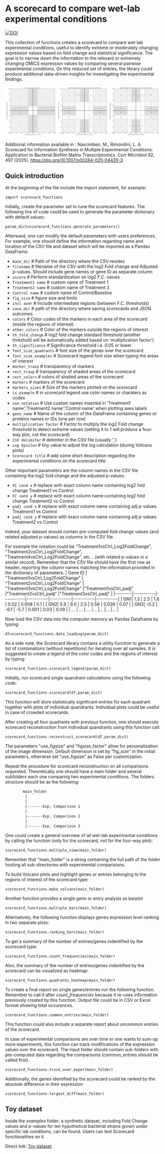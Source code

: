 # A scorecard to compare wet-lab experimental conditions 
[![DOI](https://zenodo.org/badge/DOI/10.5281/zenodo.13808354.svg)](https://doi.org/10.5281/zenodo.13808354)

This collection of functions creates a scorecard to compare wet-lab experimental conditions, useful to identify extreme or moderately changing expression values based on fold change and statistical significance. The goal is to narrow down the information to the relevant or extremely changing OMICS expression values by comparing several pairwise experimental conditions. On this reduced set of entries, the library could produce additional data-driven insights for investigating the experimental findings.

![Scorecard example](examples/Scorecard_examples.png?raw=True)

Additional information available in : Nascimben, M., Rimondini, L. A Scorecard for Information Synthesis in Multiple Experimental Conditions: Application to Bacterial Biofilm Matrix Transcriptomics. Curr Microbiol 82, 497 (2025). https://doi.org/10.1007/s00284-025-04435-3

## Quick introduction
At the beginning of the file include the import statement, for example:
```
import scorecard_functions
```
Initially, create the parameter set to tune the scorecard features. 
The following line of code could be used to generate the parameter dictionary with default values: 
```
param_dict=scorecard_functions.generate_parameters()
```
Afterward, one can modify the default parameters with users preferences. For example, one should define the information regarding name and location of the CSV file and dataset which will be imported as a Pandas DataFrame:
*    `base_dir` # Path of the directory where the CSV resides
*    `filename` # filename of the CSV with the log2 Fold change and Adjusted p-values. Should include gene names or gene ID as separate column
*    `zscore` # Perform standardization on log2 F.C. values
*    `Treatment1 name` # custom name of Treatment 1
*    `Treatment2 name` # custom name of Treatment 2
*    `Control name` # custom name of Control/Baseline
*    `fig_size` # figure size and limits
*    `incl aver` # Include intermediate regions (between F.C. thresholds)  
*    `save_dir` # path of the directory where saving scorecards and JSON outcomes
*    `colors` # Color codes of the markers in each area of the scorecard (inside the regions of interest)
*    `other_colors` # Color of the markers outside the regions of interest
*    `th_fold_change` # log2 fold change standard threshold (another threshold will be automatically added based on 'multiplication factor')
*    `th_significance`  # Significance threshold i.e. 0.05 or lower
*    `font_size_quadrants`  # font size of the genes over the scorecard
*    `font_size_examples`  # Scorecard legend font size when typing the areas of interest
*    `marker_trasp`  # transparency of markers
*    `rect_trasp`  # transparency of shaded areas of the scorecard
*    `rect_colors`  # colors of shaded areas of the scorecard
*    `markers`  #  markers of the scorecard
*    `markers_sizes`  # Size of the markers plotted on the scorecard
*    `is_example`  # in scorecard legend use color names or charaters as codes
*    `use_notation`  # Use custom names inserted in 'Treatment1 name','Treatment2 name','Control name' when plotting axes labels
*    `gene_name`  # Name of the column of the DataFrame containing genes or proteins names or IDs (one per row)
*    `multiplication factor` # Factor to multiply the log2 Fold change threshold to detect extreme values (setting it to 1 will produce a four-way plot, not the scorecard)
*    `CSV delimiter`  # delimiter in the CSV file (usually ',')
*    `Log Epsilon` # tiny value to adjust the log calculation (during Volcano plots)
*    `Scorecard title` # add some short description regarding the experimental conditions on the scorecard title

Other important parameters are the column names in the CSV file containing the log2 fold change and the adjusted p-values:
*    `FC cond x` # replace with exact column name containing log2 fold change Treatment1 vs Control
*    `FC cond y` # replace with exact column name containing log2 fold change Treatment2 vs Control
*    `padj cond x` # replace with exact column name containing adj p-values Treatment1 vs Control
*    `padj cond y` # replace with exact column name containing adj p-values Treatment2 vs Control

Indeed, your dataset should contain pre-computed fold change values (and related adjusted p-values) as columns in the CSV file.

For example the notation could be "Treatment1vsCtrl_Log2FoldChange", "Treatment2vsCtrl_Log2FoldChange", "Treatment4vsCtrl_Log2FoldChange", etc... (with related p-values in a similar record). 
Remember that the CSV file should have the first row as header, reporting the column names matching the information provided in the dictionary of parameters.
| Gene ID | "Treatment1vsCtrl_Log2FoldChange" | "Treatment2vsCtrl_Log2FoldChange" | "Treatment3vsCtrl_Log2FoldChange" |"Treatment1vsCtrl_padj" |"Treatment2vsCtrl_padj" |"Treatment3vsCtrl_padj" |
|--------:|-----------|-----------|-----------|-----------|-----------|-----------|
|     GN1| 1.3 | 2.5 | 1.6 | 0.02 | 0.008 | 0.1 |
|     GN2| 5.9    | 9.0 | 2.5 | 0.56 | 0.036 | 0.07 |
|     GN3| -0.2       | -6.1 | -5.7 | 0.001 | 0.03 | 0.09 |
| ... | ... | ... |... |... |... |... |

Now load the CSV data into the computer memory as Pandas Dataframe by typing:
```
df=scorecard_functions.data_loading(param_dict)
```

As a side note, the Scorecard library contains a utility function to generate a list of combinations (without repetitions) for iterating over all samples.
It is suggested to create a legend of the color codes and the regions of interest by typing:
```
scorecard_functions.scorecard_legend(param_dict)
```

Initially, run scorecard single quandrant calculations using the following code:
```
scorecard_functions.scorecard(df,param_dict)
```
This function will store statistically significant entries for each quadrant together with plots of individual quandrants.
Individual plots could be useful in case of crowded scorecards.

After creating all four quadrants with previous function, one should execute scorecard reconstruction from individual quandrants using this function call:
```
scorecard_functions.reconstruct_scorecard(df,param_dict)
```
The parameters "use_figsize" and "figsize_factor" allow for personalization of the image dimension.
Default dimension is set by "fig_size" in the initial parameters, otherwise set "use_figsize" as False per customization.

Repeat the procedure for scorecard reconstruction on all comparisons requested. Theoretically one should have a main folder and several subfolders each one comparing two experimental conditions.
The folders structure should be as the following:

            main_folder
             |
             |
             |-------Exp. Comparison 1
             |
             |-------Exp. Comparison 2
             |
             |-------Exp. Comparison 3

One could create a general overview of all wet-lab experimental conditions by calling the function (only for the scorecard, not for the four-way plot):
```
scorecard_functions.multiple_view(main_folder)
```
Remember that "main_folder" is a string containing the full path of the folder hosting all sub-directories with experimental comparisions.

To build Volcano plots and highlight genes or entries belonging to the regions of interest of the scorecard type:
```
scorecard_functions.make_volcano(main_folder)
```

Another function provides a single gene or entry analysis as barplot
```
scorecard_functions.multiple_bars(main_folder)
```
Alternatively, the following function displays genes expression level ranking in two separate plots:
```
scorecard_functions.ranking_bars(main_folder)
```
To get a summary of the number of entries/genes indentified by the scorecard type:
```
scorecard_functions.count_frequencies(main_folder)
```
Also, the summary of the number of entries/genes indentified by the scorecard can be visualized as heatmap:
```
scorecard_functions.quadrants_heatmap(main_folder)
```

To create a final report on single genes/entries run the following function. Remember to call it after *count_frequencies* because
it re-uses information previously created by this function. Output file could be in CSV or Excel format showing total occurences.
```
scorecard_functions.common_entries(main_folder)
```
This function could also include a separate report about uncommon entries of the scorecard.

In case of experimental comparisons are over time or one wants to sum-up more experiments, this function can track modifications of the expression values over the scorecard.
The input folder should contain sub-folders with pre-computed data regarding the comparisons (common_entries should be called first).
```
scorecard_functions.track_over_exper(main_folder)
```
Additionally, the genes identified by the scorecard could be ranked by the absolute difference in their expression
```
scorecard_functions.largest_diff(main_folder)
```

## Toy dataset
Inside the *examples* folder, a synthetic dataset, including Fold Change values and p-values for ten hypothetical bacterial strains grown under specific lab conditions, can be found. Users can test Scorecard functionalities on it.

Direct link: [Toy dataset](examples/README.md)
